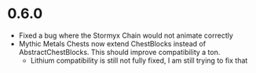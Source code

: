 # 0.6.0

- Fixed a bug where the Stormyx Chain would not animate correctly
- Mythic Metals Chests now extend ChestBlocks instead of AbstractChestBlocks. This should improve compatibility a ton.
  - Lithium compatibility is still not fully fixed, I am still trying to fix that